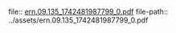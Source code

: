 file:: [ern.09.135_1742481987799_0.pdf](../assets/ern.09.135_1742481987799_0.pdf)
file-path:: ../assets/ern.09.135_1742481987799_0.pdf
